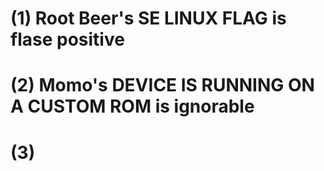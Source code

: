 # (1) Root Beer's SE LINUX FLAG is flase positive 
# (2) Momo's DEVICE IS RUNNING ON A CUSTOM ROM is ignorable
# (3) 
